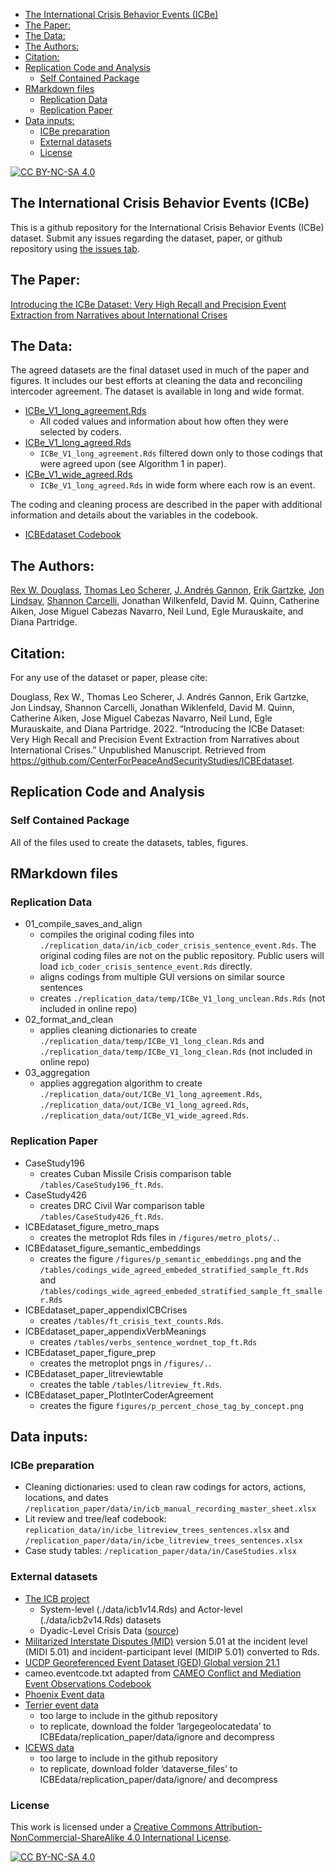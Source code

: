 
  - [The International Crisis Behavior Events
    (ICBe)](#the-international-crisis-behavior-events-icbe)
  - [The Paper:](#the-paper)
  - [The Data:](#the-data)
  - [The Authors:](#the-authors)
  - [Citation:](#citation)
  - [Replication Code and Analysis](#replication-code-and-analysis)
      - [Self Contained Package](#self-contained-package)
  - [RMarkdown files](#rmarkdown-files)
      - [Replication Data](#replication-data)
      - [Replication Paper](#replication-paper)
  - [Data inputs:](#data-inputs)
      - [ICBe preparation](#icbe-preparation)
      - [External datasets](#external-datasets)
      - [License](#license)

<!-- README.md is generated from README.Rmd. Please edit that file -->

[![CC
BY-NC-SA 4.0](https://img.shields.io/badge/License-CC%20BY--NC--SA%204.0-lightgrey.svg)](http://creativecommons.org/licenses/by-nc-sa/4.0/)

## The International Crisis Behavior Events (ICBe)

This is a github repository for the International Crisis Behavior Events
(ICBe) dataset. Submit any issues regarding the dataset, paper, or
github repository using [the issues
tab](https://github.com/CenterForPeaceAndSecurityStudies/ICBEdataset/issues/new/choose).

## The Paper:

[Introducing the ICBe Dataset: Very High Recall and Precision Event
Extraction from Narratives about International
Crises](https://github.com/CenterForPeaceAndSecurityStudies/ICBEdataset/raw/master/replication_paper/IntroducingICBe_DouglassEtAl_2021_BetaDraft_bookdown.pdf)

## The Data:

The agreed datasets are the final dataset used in much of the paper and
figures. It includes our best efforts at cleaning the data and
reconciling intercoder agreement. The dataset is available in long and
wide format.

  - [ICBe\_V1\_long\_agreement.Rds](https://github.com/CenterForPeaceAndSecurityStudies/ICBEdataset/blob/master/replication_data/out/ICBe_V1_wide_agreed.Rds)
      - All coded values and information about how often they were
        selected by coders.  
  - [ICBe\_V1\_long\_agreed.Rds](https://github.com/CenterForPeaceAndSecurityStudies/ICBEdataset/blob/master/replication_data/out/ICBe_V1_long_agreed.Rds)
      - `ICBe_V1_long_agreement.Rds` filtered down only to those codings
        that were agreed upon (see Algorithm 1 in paper).
  - [ICBe\_V1\_wide\_agreed.Rds](https://github.com/CenterForPeaceAndSecurityStudies/ICBEdataset/blob/master/replication_data/out/ICBe_V1_wide_agreed.Rds)
      - `ICBe_V1_long_agreed.Rds` in wide form where each row is an
        event.

The coding and cleaning process are described in the paper with
additional information and details about the variables in the codebook.
- [ICBEdataset
Codebook](https://docs.google.com/document/d/1aJkweohbfIWtNpJw1CmXbeIiK6czbJ5iPyKwiYP1YlU/edit?usp=sharing)

## The Authors:

[Rex W. Douglass](http://www.rexdouglass.com), [Thomas Leo
Scherer](http://tlscherer.com/), [J. Andrés
Gannon](https://jandresgannon.com/), [Erik
Gartzke](http://erikgartzke.com/), [Jon
Lindsay](https://www.jonrlindsay.com/), [Shannon
Carcelli](https://www.shannoncarcelli.com/), Jonathan Wilkenfeld, David
M. Quinn, Catherine Aiken, Jose Miguel Cabezas Navarro, Neil Lund, Egle
Murauskaite, and Diana Partridge.

## Citation:

For any use of the dataset or paper, please cite:

Douglass, Rex W., Thomas Leo Scherer, J. Andrés Gannon, Erik Gartzke,
Jon Lindsay, Shannon Carcelli, Jonathan Wiklenfeld, David M. Quinn,
Catherine Aiken, Jose Miguel Cabezas Navarro, Neil Lund, Egle
Murauskaite, and Diana Partridge. 2022. “Introducing the ICBe Dataset:
Very High Recall and Precision Event Extraction from Narratives about
International Crises.” Unpublished Manuscript. Retrieved from
<https://github.com/CenterForPeaceAndSecurityStudies/ICBEdataset>.

## Replication Code and Analysis

### Self Contained Package

All of the files used to create the datasets, tables, figures.

## RMarkdown files

### Replication Data

  - 01\_compile\_saves\_and\_align
      - compiles the original coding files into
        `./replication_data/in/icb_coder_crisis_sentence_event.Rds`. The
        original coding files are not on the public repository. Public
        users will load `icb_coder_crisis_sentence_event.Rds` directly.
      - aligns codings from multiple GUI versions on similar source
        sentences
      - creates `./replication_data/temp/ICBe_V1_long_unclean.Rds.Rds`
        (not included in online repo)
  - 02\_format\_and\_clean
      - applies cleaning dictionaries to create
        `./replication_data/temp/ICBe_V1_long_clean.Rds` and
        `./replication_data/temp/ICBe_V1_long_clean.Rds` (not included
        in online repo)
  - 03\_aggregation
      - applies aggregation algorithm to create
        `./replication_data/out/ICBe_V1_long_agreement.Rds`,
        `./replication_data/out/ICBe_V1_long_agreed.Rds`,
        `./replication_data/out/ICBe_V1_wide_agreed.Rds`.

### Replication Paper

  - CaseStudy196
      - creates Cuban Missile Crisis comparison table
        `/tables/CaseStudy196_ft.Rds`.
  - CaseStudy426
      - creates DRC Civil War comparison table
        `/tables/CaseStudy426_ft.Rds`.
  - ICBEdataset\_figure\_metro\_maps
      - creates the metroplot Rds files in `/figures/metro_plots/.`.
  - ICBEdataset\_figure\_semantic\_embeddings
      - creates the figure `/figures/p_semantic_embeddings.png` and the
        `/tables/codings_wide_agreed_embeded_stratified_sample_ft.Rds`
        and
        `/tables/codings_wide_agreed_embeded_stratified_sample_ft_smaller.Rds`
  - ICBEdataset\_paper\_appendixICBCrises
      - creates `/tables/ft_crisis_text_counts.Rds`.
  - ICBEdataset\_paper\_appendixVerbMeanings
      - creates `/tables/verbs_sentence_wordnet_top_ft.Rds`
  - ICBEdataset\_paper\_figure\_prep
      - creates the metroplot pngs in `/figures/.`.
  - ICBEdataset\_paper\_litreviewtable
      - creates the table `/tables/litreview_ft.Rds`.
  - ICBEdataset\_paper\_PlotInterCoderAgreement
      - creates the figure `figures/p_percent_chose_tag_by_concept.png`

## Data inputs:

### ICBe preparation

  - Cleaning dictionaries: used to clean raw codings for actors,
    actions, locations, and dates
    `/replication_paper/data/in/icb_manual_recording_master_sheet.xlsx`
  - Lit review and tree/leaf codebook:
    `replication_data/in/icbe_litreview_trees_sentences.xlsx` and
    `/replication_paper/data/in/icbe_litreview_trees_sentences.xlsx`
  - Case study tables: `/replication_paper/data/in/CaseStudies.xlsx`

### External datasets

  - [The ICB project](https://sites.duke.edu/icbdata/)
      - System-level (./data/icb1v14.Rds) and Actor-level
        (./data/icb2v14.Rds) datasets
      - Dyadic-Level Crisis Data
        ([source](https://sites.duke.edu/icbdata/data-collections/))
  - [Militarized Interstate Disputes
    (MID)](https://correlatesofwar.org/data-sets/MIDs) version 5.01 at
    the incident level (MIDI 5.01) and incident-participant level (MIDIP
    5.01) converted to Rds.
  - [UCDP Georeferenced Event Dataset (GED) Global
    version 21.1](https://ucdp.uu.se/downloads/index.html#ged_global)
  - cameo.eventcode.txt adapted from [CAMEO Conflict and Mediation Event
    Observations
    Codebook](https://parusanalytics.com/eventdata/cameo.dir/CAMEO.09b6.pdf)
  - [Phoenix Event
    data](https://databank.illinois.edu/datasets/IDB-2796521)
  - [Terrier event data](https://osf.io/4m2u7/files/)
      - too large to include in the github repository
      - to replicate, download the folder ‘largegeolocatedata’ to
        ICBEdata/replication\_paper/data/ignore and decompress
  - [ICEWS
    data](https://dataverse.harvard.edu/dataset.xhtml?persistentId=doi:10.7910/DVN/28075&version=30.0)
      - too large to include in the github repository
      - to replicate, download folder ‘dataverse\_files’ to
        ICBEdata/replication\_paper/data/ignore/ and decompress

### License

This work is licensed under a [Creative Commons
Attribution-NonCommercial-ShareAlike 4.0 International
License](http://creativecommons.org/licenses/by-nc-sa/4.0/).

[![CC
BY-NC-SA 4.0](https://licensebuttons.net/l/by-nc-sa/4.0/88x31.png)](http://creativecommons.org/licenses/by-nc-sa/4.0/)
